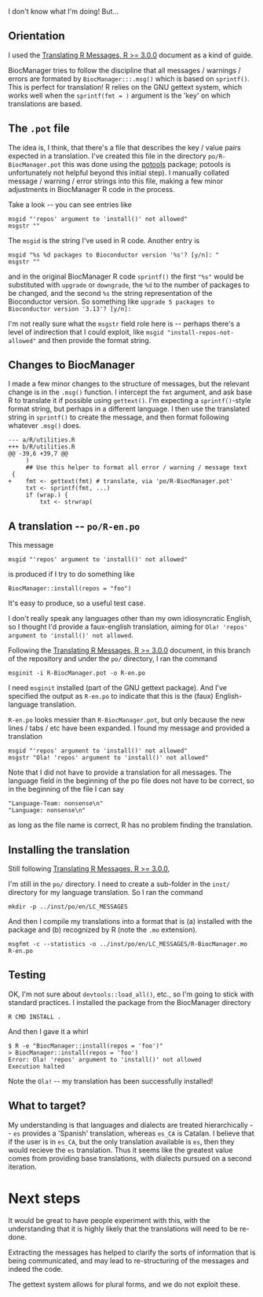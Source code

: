 I don't know what I'm doing! But...

## Orientation

I used the [Translating R Messages, R >= 3.0.0][translations30] document as a kind of guide. 

BiocManager tries to follow the discipline that all messages / warnings / errors are formated by `BiocManager:::.msg()` which is based on `sprintf()`. This is perfect for translation! R relies on the GNU gettext system, which works well when the `sprintf(fmt = )` argument is the 'key' on which translations are based.


## The `.pot` file

The idea is, I think, that there's a file that describes the key / value pairs expected in a translation. I've created this file in the directory `po/R-BiocManager.pot` this was done using the [potools][] package; potools is unfortunately not helpful beyond this initial step). I manually collated message / warning / error strings into this file, making a few minor adjustments in BiocManager R code in the process.

Take a look -- you can see entries like

```
msgid "'repos' argument to 'install()' not allowed"
msgstr ""
```

The `msgid` is the string I've used in R code. Another entry is

```
msgid "%s %d packages to Bioconductor version '%s'? [y/n]: "
msgstr ""
```

and in the original BiocManager R code `sprintf()` the first `"%s"` would be substituted with `upgrade` or `downgrade`, the `%d` to the number of packages to be changed, and the second `%s` the string representation of the Bioconductor version. So something like `upgrade 5 packages to Bioconductor version '3.13'? [y/n]: `

I'm not really sure what the `msgstr` field role here is -- perhaps there's a level of indirection that I could exploit, like `msgid "install-repos-not-allowed"` and then provide the format string.

[translations30]: https://developer.r-project.org/Translations30.html
[potools]: https://github.com/MichaelChirico/potools

## Changes to BiocManager

I made a few minor changes to the structure of messages, but the relevant change is in the `.msg()` function. I intercept the `fmt` argument, and ask base R to translate it if possible using `gettext()`. I'm expecting a `sprintf()`-style format string, but perhaps in a different language. I then use the translated string in `sprintf()` to create the message, and then format following whatever `.msg()` does.

```
--- a/R/utilities.R
+++ b/R/utilities.R
@@ -39,6 +39,7 @@
     )
     ## Use this helper to format all error / warning / message text
 {
+    fmt <- gettext(fmt) # translate, via 'po/R-BiocManager.pot'
     txt <- sprintf(fmt, ...)
     if (wrap.) {
         txt <- strwrap(
```

## A translation -- `po/R-en.po`

This message

```
msgid "'repos' argument to 'install()' not allowed"
```

is produced if I try to do something like

```
BiocManager::install(repos = "foo")
```

It's easy to produce, so a useful test case.

I don't really speak any languages other than my own idiosyncratic English, so I thought I'd provide a faux-english translation, aiming for `Ola! 'repos' argument to 'install()' not allowed`. 

Following the [Translating R Messages, R >= 3.0.0][translations30] document, in this branch of the repository and under the `po/` directory, I ran the command

```
msginit -i R-BiocManager.pot -o R-en.po
```

I need `msginit` installed (part of the GNU gettext package). And I've specified the output as `R-en.po` to indicate that this is the (faux) English-language translation.

`R-en.po` looks messier than `R-BiocManager.pot`, but only because the new lines / tabs / etc have been expanded. I found my message and provided a translation

```
msgid "'repos' argument to 'install()' not allowed"
msgstr "Ola! 'repos' argument to 'install()' not allowed"
```

Note that I did not have to provide a translation for all messages. The language field in the beginning of the po file does not have to be correct, so in the beginning of the file I can say
```
"Language-Team: nonsense\n"
"Language: nonsense\n"
```
as long as the file name is correct, R has no problem finding the translation.

## Installing the translation

Still following [Translating R Messages, R >= 3.0.0][translations30], 

I'm still in the `po/` directory. I need to create a sub-folder in the `inst/` directory for my language translation. So I ran the command

```
mkdir -p ../inst/po/en/LC_MESSAGES
```

And then I compile my translations into a format that is (a) installed with the package and (b) recognized by R (note the `.mo` extension).

```
msgfmt -c --statistics -o ../inst/po/en/LC_MESSAGES/R-BiocManager.mo R-en.po
```

## Testing

OK, I'm not sure about `devtools::load_all()`, etc., so I'm going to stick with standard practices. I installed the package from the BiocManager directory

```
R CMD INSTALL .
```

And then I gave it a whirl

```
$ R -e "BiocManager::install(repos = 'foo')"
> BiocManager::install(repos = 'foo')
Error: Ola! 'repos' argument to 'install()' not allowed
Execution halted
```

Note the `Ola!` -- my translation has been successfully installed!

## What to target?

My understanding is that languages and dialects are treated hierarchically -- `es` provides a 'Spanish' translation, whereas `es_CA` is Catalan. I believe that if the user is in `es_CA`, but the only translation available is `es`, then they would recieve the `es` translation. Thus it seems like the greatest value comes from providing base translations, with dialects pursued on a second iteration.

# Next steps

It would be great to have people experiment with this, with the understanding that it is highly likely that the translations will need to be re-done.

Extracting the messages has helped to clarify the sorts of information that is being communicated, and may lead to re-structuring of the messages and indeed the code.

The gettext system allows for plural forms, and we do not exploit these.
